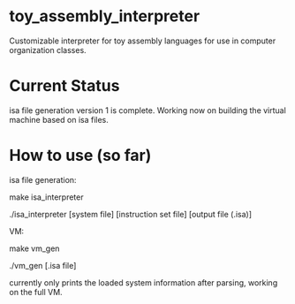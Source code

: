 # toy_assembly_interpreter
Customizable interpreter for toy assembly languages for use in computer organization classes.

# Current Status

isa file generation version 1 is complete. Working now on building the virtual machine based on isa files.

# How to use (so far)

isa file generation:

make isa_interpreter

./isa_interpreter [system file] [instruction set file] [output file (.isa)]

VM:

make vm_gen

./vm_gen [.isa file]

currently only prints the loaded system information after parsing, working on the full VM.
